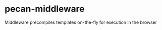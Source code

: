 pecan-middleware
================

Middleware precompiles templates on-the-fly for execution in the browser
